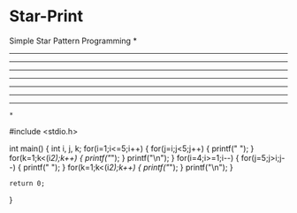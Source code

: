 # Star-Print
Simple Star Pattern Programming 
    *
   *** 
  *****
 *******
*********
 *******
  *****
   ***   
    *

#include <stdio.h>

int main()
{
    int i, j, k;
    for(i=1;i<=5;i++)
    {
        for(j=i;j<5;j++)
        {
            printf(" ");
        }
        for(k=1;k<(i*2);k++)
        {
                printf("*");
        }
        printf("\n");
    }
    for(i=4;i>=1;i--)
    {
        for(j=5;j>i;j--)
        {
                printf(" ");
        }
        for(k=1;k<(i*2);k++)
        {
                printf("*");
        }
        printf("\n");
    }

    return 0;
} 

